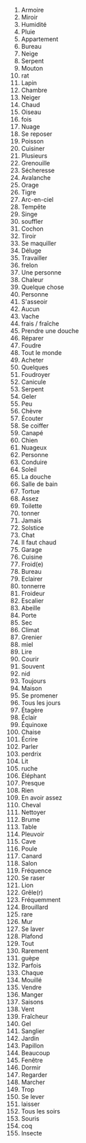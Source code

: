 1. Armoire
2. Miroir
3. Humidité
4. Pluie
5. Appartement
6. Bureau
7. Neige
8. Serpent
9. Mouton
10. rat
11. Lapin
12. Chambre
13. Neiger
14. Chaud
15. Oiseau
16. fois
17. Nuage
18. Se reposer
19. Poisson
20. Cuisiner
21. Plusieurs
22. Grenouille
23. Sécheresse
24. Avalanche
25. Orage
26. Tigre
27. Arc-en-ciel
28. Tempête
29. Singe
30. souffler
31. Cochon
32. Tiroir
33. Se maquiller
34. Déluge
35. Travailler
36. frelon
37. Une personne
38. Chaleur
39. Quelque chose
40. Personne
41. S'asseoir
42. Aucun
43. Vache
44. frais / fraîche
45. Prendre une douche
46. Réparer
47. Foudre
48. Tout le monde
49. Acheter
50. Quelques
51. Foudroyer
52. Canicule
53. Serpent
54. Geler
55. Peu
56. Chèvre
57. Écouter
58. Se coiffer
59. Canapé
60. Chien
61. Nuageux
62. Personne
63. Conduire
64. Soleil
65. La douche
66. Salle de bain
67. Tortue
68. Assez
69. Toilette
70. tonner
71. Jamais
72. Solstice
73. Chat
74. Il faut chaud
75. Garage
76. Cuisine
77. Froid(e)
78. Bureau
79. Eclairer
80. tonnerre
81. Froideur
82. Escalier
83. Abeille
84. Porte
85. Sec
86. Climat
87. Grenier
88. miel
89. Lire
90. Courir
91. Souvent
92. nid
93. Toujours
94. Maison
95. Se promener
96. Tous les jours
97. Étagère
98. Éclair
99. Équinoxe
100. Chaise
101. Écrire
102. Parler
103. perdrix
104. Lit
105. ruche
106. Éléphant
107. Presque
108. Rien
109. En avoir assez
110. Cheval
111. Nettoyer
112. Brume
113. Table
114. Pleuvoir
115. Cave
116. Poule
117. Canard
118. Salon
119. Fréquence
120. Se raser
121. Lion
122. Grêle(r)
123. Fréquemment
124. Brouillard
125. rare
126. Mur
127. Se laver
128. Plafond
129. Tout
130. Rarement
131. guèpe
132. Parfois
133. Chaque
134. Mouillé
135. Vendre
136. Manger
137. Saisons
138. Vent
139. Fraîcheur
140. Gel
141. Sanglier
142. Jardin
143. Papillon
144. Beaucoup
145. Fenêtre
146. Dormir
147. Regarder
148. Marcher
149. Trop
150. Se lever
151. laisser
152. Tous les soirs
153. Souris
154. coq
155. Insecte